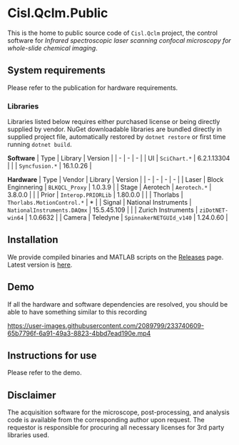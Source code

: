 # Cisl.Qclm.Public
This is the home to public source code of `Cisl.Qclm` project, the control software for _Infrared
spectroscopic laser scanning confocal microscopy for whole-slide chemical imaging_.

## System requirements
Please refer to the publication for hardware requirements.

### Libraries
Libraries listed below requires either purchased license or being directly supplied by vendor. NuGet downloadable libraries are bundled directly in supplied project file, automatically restored by `dotnet restore` or first time running `dotnet build`.

**Software**
| Type | Library | Version |
| - | - | - |
| UI | `SciChart.*` | 6.2.1.13304 | 
| | `Syncfusion.*` | 16.1.0.26 |

**Hardware**
| Type | Vendor | Library | Version |
| - | - | - | - |
| Laser | Block Enginnering | `BLKQCL_Proxy` | 1.0.3.9 |
| Stage | Aerotech | `Aerotech.*` | 3.8.0.0 |
| | Prior | `Interop.PRIORLib` | 1.80.0.0 |
| | Thorlabs | `Thorlabs.MotionControl.*` | * |
| Signal | National Instruments | `NationalInstruments.DAQmx` | 15.5.45.109 |
| | Zurich Instruments | `ziDotNET-win64` | 1.0.6632 | 
| Camera | Teledyne | `SpinnakerNETGUId_v140` | 1.24.0.60 |


## Installation
We provide compiled binaries and MATLAB scripts on the [Releases](https://github.com/chemimage/Cisl.Qclm.Public/releases) page.
Latest version is [here](https://github.com/chemimage/Cisl.Qclm.Public/releases/tag/1.0.0).

## Demo
If all the hardware and software dependencies are resolved, you should be able to have something similar to this recording

https://user-images.githubusercontent.com/2089799/233740609-65b7796f-6a91-49a3-8823-4bbd7ead190e.mp4

## Instructions for use
Please refer to the demo. 

## Disclaimer
The acquisition software for the microscope, post-processing, and analysis code is available from the corresponding author upon request. The requestor is responsible for procuring all necessary licenses for 3rd party libraries used.
